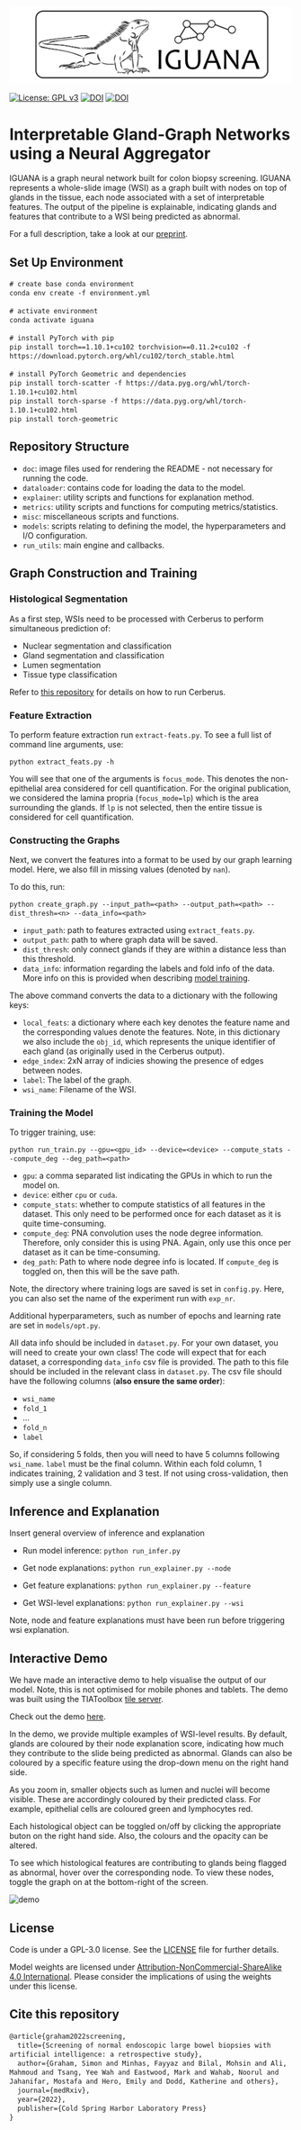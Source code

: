 <p align="center">
  <img src="doc/iguana.png">
</p>

[![License: GPL v3](https://img.shields.io/badge/License-GPLv3-orange.svg)](https://www.gnu.org/licenses/gpl-3.0)
  <a href="#cite-this-repository"><img src="https://img.shields.io/badge/Cite%20this%20repository-BibTeX-brightgreen" alt="DOI"></a> <a href="https://doi.org/10.1101/2022.10.17.22279804"><img src="https://img.shields.io/badge/DOI-10.1101%2F2022.10.17.22279804-blue" alt="DOI"></a>
<br>

# Interpretable Gland-Graph Networks using a Neural Aggregator

IGUANA is a graph neural network built for colon biopsy screening. IGUANA represents a whole-slide image (WSI) as a graph built with nodes on top of glands in the tissue, each node associated with a set of interpretable features. The output of the pipeline is explainable, indicating glands and features that contribute to a WSI being predicted as abnormal. 

For a full description, take a look at our [preprint](https://doi.org/10.1101/2022.10.17.22279804).

## Set Up Environment

```
# create base conda environment
conda env create -f environment.yml

# activate environment
conda activate iguana

# install PyTorch with pip
pip install torch==1.10.1+cu102 torchvision==0.11.2+cu102 -f https://download.pytorch.org/whl/cu102/torch_stable.html

# install PyTorch Geometric and dependencies
pip install torch-scatter -f https://data.pyg.org/whl/torch-1.10.1+cu102.html
pip install torch-sparse -f https://data.pyg.org/whl/torch-1.10.1+cu102.html
pip install torch-geometric
```

## Repository Structure

- `doc`: image files used for rendering the README - not necessary for running the code. 
- `dataloader`: contains code for loading the data to the model.
- `explainer`: utility scripts and functions for explanation method.
- `metrics`: utility scripts and functions for computing metrics/statistics.
- `misc`: miscellaneous scripts and functions.
- `models`: scripts relating to defining the model, the hyperparameters and I/O configuration.
- `run_utils`: main engine and callbacks.

## Graph Construction and Training

### Histological Segmentation
As a first step, WSIs need to be processed with Cerberus to perform simultaneous prediction of:
- Nuclear segmentation and classification
- Gland segmentation and classification
- Lumen segmentation
- Tissue type classification

Refer to [this repository](https://github.com/TissueImageAnalytics/cerberus) for details on how to run Cerberus.

### Feature Extraction
To perform feature extraction run `extract-feats.py`. To see a full list of command line arguments, use:

```
python extract_feats.py -h
```

You will see that one of the arguments is `focus_mode`. This denotes the non-epithelial area considered for cell quantification. For the original publication, we considered the lamina propria (`focus_mode=lp`) which is the area surrounding the glands. If `lp` is not selected, then the entire tissue is considered for cell quantification.

### Constructing the Graphs
Next, we convert the features into a format to be used by our graph learning model. Here, we also fill in missing values (denoted by `nan`).

To do this, run:

```
python create_graph.py --input_path=<path> --output_path=<path> --dist_thresh=<n> --data_info=<path>
```

- `input_path`: path to features extracted using `extract_feats.py`.
- `output_path`: path to where graph data will be saved.
- `dist_thresh`: only connect glands if they are within a distance less than this threshold. 
- `data_info`: information regarding the labels and fold info of the data. More info on this is provided when describing [model training](#training-the-model).

The above command converts the data to a dictionary with the following keys:

- `local_feats`: a dictionary where each key denotes the feature name and the corresponding values denote the features. Note, in this dictionary we also include the `obj_id`, which represents the unique identifier of each gland (as originally used in the Cerberus output).
- `edge_index`: 2xN array of indicies showing the presence of edges between nodes.
- `label`: The label of the graph.
- `wsi_name`: Filename of the WSI.

### Training the Model
To trigger training, use:

```
python run_train.py --gpu=<gpu_id> --device=<device> --compute_stats --compute_deg --deg_path=<path>
```

- `gpu`: a comma separated list indicating the GPUs in which to run the model on.
- `device`: either `cpu` or `cuda`.
- `compute_stats`: whether to compute statistics of all features in the dataset. This only need to be performed once for each dataset as it is quite time-consuming.
- `compute_deg`: PNA convolution uses the node degree information. Therefore, only consider this is using PNA. Again, only use this once per dataset as it can be time-consuming.
- `deg_path`: Path to where node degree info is located. If `compute_deg` is toggled on, then this will be the save path. 

Note, the directory where training logs are saved is set in `config.py`. Here, you can also set the name of the experiment run with `exp_nr`.

Additional hyperparameters, such as number of epochs and learning rate are set in `models/opt.py`.

All data info should be included in `dataset.py`. For your own dataset, you will need to create your own class! The code will expect that for each dataset, a corresponding `data_info` csv file is provided. The path to this file should be included in the relevant class in `dataset.py`. The csv file should have the following columns (**also ensure the same order**):

- `wsi_name`
- `fold_1`
- ...
- `fold_n`
- `label`

So, if considering 5 folds, then you will need to have 5 columns following `wsi_name`. `label` must be the final column. Within each fold column, 1 indicates training, 2 validation and 3 test. If not using cross-validation, then simply use a single column.


## Inference and Explanation

Insert general overview of inference and explanation

- Run model inference: `python run_infer.py`

- Get node explanations: `python run_explainer.py --node`

- Get feature explanations: `python run_explainer.py --feature`

- Get WSI-level explanations: `python run_explainer.py --wsi`

Note, node and feature explanations must have been run before triggering wsi explanation.

## Interactive Demo
We have made an interactive demo to help visualise the output of our model. Note, this is not optimised for mobile phones and tablets. The demo was built using the TIAToolbox [tile server](https://tia-toolbox.readthedocs.io/en/latest/_autosummary/tiatoolbox.visualization.tileserver.TileServer.html).

Check out the demo [here](https://iguana.dcs.warwick.ac.uk). 

In the demo, we provide multiple examples of WSI-level results. By default, glands are coloured by their node explanation score, indicating how much they contribute to the slide being predicted as abnormal. Glands can also be coloured by a specific feature using the drop-down menu on the right hand side.

As you zoom in, smaller objects such as lumen and nuclei will become visible. These are accordingly coloured by their predicted class. For example, epithelial cells are coloured green and lymphocytes red.

Each histological object can be toggled on/off by clicking the appropriate buton on the right hand side. Also, the colours and the opacity can be altered. 

To see which histological features are contributing to glands being flagged as abnormal, hover over the corresponding node. To view these nodes, toggle the graph on at the bottom-right of the screen.

![demo](https://user-images.githubusercontent.com/20071401/201095785-d7ce01c3-9652-425e-b1cd-38dd22672b81.gif)

## License

Code is under a GPL-3.0 license. See the [LICENSE](https://github.com/TissueImageAnalytics/cerberus/blob/master/LICENSE) file for further details.

Model weights are licensed under [Attribution-NonCommercial-ShareAlike 4.0 International](http://creativecommons.org/licenses/by-nc-sa/4.0/). Please consider the implications of using the weights under this license. 

## Cite this repository

```
@article{graham2022screening,
  title={Screening of normal endoscopic large bowel biopsies with artificial intelligence: a retrospective study},
  author={Graham, Simon and Minhas, Fayyaz and Bilal, Mohsin and Ali, Mahmoud and Tsang, Yee Wah and Eastwood, Mark and Wahab, Noorul and Jahanifar, Mostafa and Hero, Emily and Dodd, Katherine and others},
  journal={medRxiv},
  year={2022},
  publisher={Cold Spring Harbor Laboratory Press}
}
```